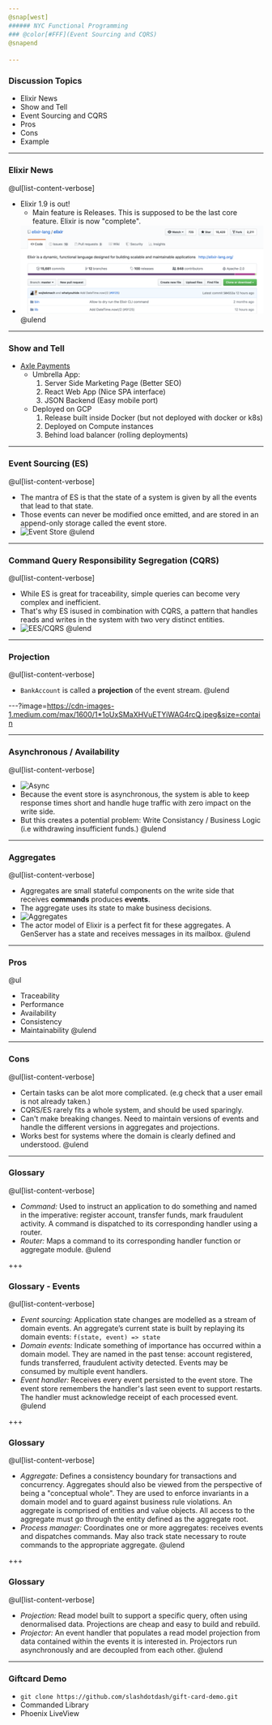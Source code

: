 ```yaml
---
@snap[west]
###### NYC Functional Programming
### @color[#FFF](Event Sourcing and CQRS)
@snapend

---
```

### Discussion Topics
- Elixir News
- Show and Tell
- Event Sourcing and CQRS
- Pros
- Cons
- Example

---
### Elixir News
@ul[list-content-verbose]
- Elixir 1.9 is out!
    - Main feature is Releases. This is supposed to be the last core feature. Elixir is now "complete".
- ![Releases](meetup-08/releases.png)
@ulend

---
### Show and Tell
- [Axle Payments](https://staging.axlepayments.com)
    - Umbrella App:
        1. Server Side Marketing Page (Better SEO)
        2. React Web App (Nice SPA interface)
        3. JSON Backend (Easy mobile port)
    - Deployed on GCP
        1. Release built inside Docker (but not deployed with docker or k8s)
        2. Deployed on Compute instances
        3. Behind load balancer (rolling deployments) 

---
### Event Sourcing (ES)
@ul[list-content-verbose]
- The mantra of ES is that the state of a system is given by all the events that lead to that state.
- Those events can never be modified once emitted, and are stored in an append-only storage called the event store.
- ![Event Store](https://cdn-images-1.medium.com/max/1600/1*s3LbOhxnYFC4cKPshlAWcA.jpeg)
@ulend

---
### Command Query Responsibility Segregation (CQRS)
@ul[list-content-verbose]
- While ES is great for traceability, simple queries can become very complex and inefficient.
- That's why ES isused in combination with CQRS, a pattern that handles reads and writes in the system with two very distinct entities.
- ![EES/CQRS](https://cdn-images-1.medium.com/max/2600/1*2IUbZocoe_zT-mSec-crmg.jpeg)
@ulend

---
### Projection
@ul[list-content-verbose]
- `BankAccount` is called a **projection** of the event stream.
@ulend

---?image=https://cdn-images-1.medium.com/max/1600/1*1oUxSMaXHVuETYiWAG4rcQ.jpeg&size=contain

---
### Asynchronous / Availability
@ul[list-content-verbose]
- ![Async](https://cdn-images-1.medium.com/max/2400/1*NCP3YktA4Oo86tHncrOXPw.jpeg)
- Because the event store is asynchronous, the system is able to keep response times short and handle huge traffic with zero impact on the write side.
- But this creates a potential problem: Write Consistancy / Business Logic (i.e withdrawing insufficient funds.)
@ulend

---
### Aggregates
@ul[list-content-verbose]
- Aggregates are small stateful components on the write side that receives **commands** produces **events**. 
- The aggregate uses its state to make business decisions.
- ![Aggregates](https://cdn-images-1.medium.com/max/2600/1*vBvbCa9qT_Ttl2ToQkvD1w.jpeg)
- The actor model of Elixir is a perfect fit for these aggregates. A GenServer has a state and receives messages in its mailbox.
@ulend

---
### Pros 
@ul
- Traceability
- Performance
- Availability
- Consistency
- Maintainability
@ulend

---
### Cons
@ul[list-content-verbose]
- Certain tasks can be alot more complicated. (e.g check that a user email is not already taken.)
- CQRS/ES rarely fits a whole system, and should be used sparingly. 
- Can't make breaking changes. Need to maintain versions of events and handle the different versions in aggregates and projections.
- Works best for systems where the domain is clearly defined and understood. 
@ulend

---
### Glossary
@ul[list-content-verbose]
- *Command:* Used to instruct an application to do something and named in the imperative: register account, transfer funds, mark fraudulent activity. A command is dispatched to its corresponding handler using a router.
- *Router:* Maps a command to its corresponding handler function or aggregate module.
@ulend

+++
### Glossary - Events
@ul[list-content-verbose]
- *Event sourcing:* Application state changes are modelled as a stream of domain events. An aggregate’s current state is built by replaying its domain events: `f(state, event) => state`
- *Domain events:* Indicate something of importance has occurred within a domain model. They are named in the past tense: account registered, funds transferred, fraudulent activity detected. Events may be consumed by multiple event handlers.
- *Event handler:* Receives every event persisted to the event store. The event store remembers the handler's last seen event to support restarts. The handler must acknowledge receipt of each processed event.
@ulend


+++
### Glossary
@ul[list-content-verbose]
- *Aggregate:*  Defines a consistency boundary for transactions and concurrency. Aggregates should also be viewed from the perspective of being a "conceptual whole". They are used to enforce invariants in a domain model and to guard against business rule violations. An aggregate is comprised of entities and value objects. All access to the aggregate must go through the entity defined as the aggregate root.
- *Process manager:* Coordinates one or more aggregates: receives events and dispatches commands. May also track state necessary to route commands to the appropriate aggregate.
@ulend

+++
### Glossary
@ul[list-content-verbose]
- *Projection:* Read model built to support a specific query, often using denormalised data. Projections are cheap and easy to build and rebuild.
- *Projector:*  An event handler that populates a read model projection from data contained within the events it is interested in. Projectors run asynchronously and are decoupled from each other.
@ulend

---
### Giftcard Demo
- `git clone https://github.com/slashdotdash/gift-card-demo.git`
- Commanded Library
- Phoenix LiveView